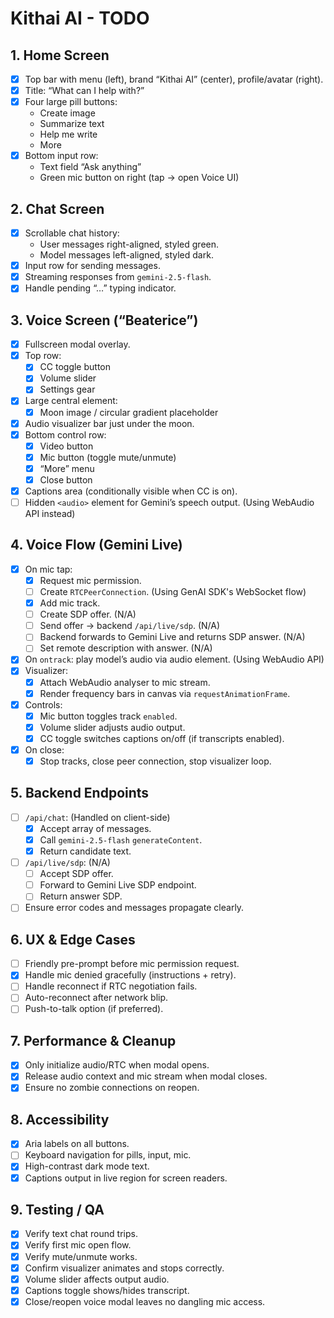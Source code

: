 # Kithai AI - TODO

## 1. Home Screen

*   [x] Top bar with menu (left), brand “Kithai AI” (center), profile/avatar (right).
*   [x] Title: “What can I help with?”
*   [x] Four large pill buttons:
    *   Create image
    *   Summarize text
    *   Help me write
    *   More
*   [x] Bottom input row:
    *   Text field “Ask anything”
    *   Green mic button on right (tap → open Voice UI)

## 2. Chat Screen

*   [x] Scrollable chat history:
    *   User messages right-aligned, styled green.
    *   Model messages left-aligned, styled dark.
*   [x] Input row for sending messages.
*   [x] Streaming responses from `gemini-2.5-flash`.
*   [x] Handle pending “…” typing indicator.

## 3. Voice Screen (“Beaterice”)

*   [x] Fullscreen modal overlay.
*   [x] Top row:
    *   [x] CC toggle button
    *   [x] Volume slider
    *   [x] Settings gear
*   [x] Large central element:
    *   [x] Moon image / circular gradient placeholder
*   [x] Audio visualizer bar just under the moon.
*   [x] Bottom control row:
    *   [x] Video button
    *   [x] Mic button (toggle mute/unmute)
    *   [x] “More” menu
    *   [x] Close button
*   [x] Captions area (conditionally visible when CC is on).
*   [ ] Hidden `<audio>` element for Gemini’s speech output. (Using WebAudio API instead)

## 4. Voice Flow (Gemini Live)

*   [x] On mic tap:
    *   [x] Request mic permission.
    *   [ ] Create `RTCPeerConnection`. (Using GenAI SDK's WebSocket flow)
    *   [x] Add mic track.
    *   [ ] Create SDP offer. (N/A)
    *   [ ] Send offer → backend `/api/live/sdp`. (N/A)
    *   [ ] Backend forwards to Gemini Live and returns SDP answer. (N/A)
    *   [ ] Set remote description with answer. (N/A)
*   [x] On `ontrack`: play model’s audio via audio element. (Using WebAudio API)
*   [x] Visualizer:
    *   [x] Attach WebAudio analyser to mic stream.
    *   [x] Render frequency bars in canvas via `requestAnimationFrame`.
*   [x] Controls:
    *   [x] Mic button toggles track `enabled`.
    *   [x] Volume slider adjusts audio output.
    *   [x] CC toggle switches captions on/off (if transcripts enabled).
*   [x] On close:
    *   [x] Stop tracks, close peer connection, stop visualizer loop.

## 5. Backend Endpoints

*   [ ] `/api/chat`: (Handled on client-side)
    *   [x] Accept array of messages.
    *   [x] Call `gemini-2.5-flash` `generateContent`.
    *   [x] Return candidate text.
*   [ ] `/api/live/sdp`: (N/A)
    *   [ ] Accept SDP offer.
    *   [ ] Forward to Gemini Live SDP endpoint.
    *   [ ] Return answer SDP.
*   [ ] Ensure error codes and messages propagate clearly.

## 6. UX & Edge Cases

*   [ ] Friendly pre-prompt before mic permission request.
*   [x] Handle mic denied gracefully (instructions + retry).
*   [ ] Handle reconnect if RTC negotiation fails.
*   [ ] Auto-reconnect after network blip.
*   [ ] Push-to-talk option (if preferred).

## 7. Performance & Cleanup

*   [x] Only initialize audio/RTC when modal opens.
*   [x] Release audio context and mic stream when modal closes.
*   [x] Ensure no zombie connections on reopen.

## 8. Accessibility

*   [x] Aria labels on all buttons.
*   [ ] Keyboard navigation for pills, input, mic.
*   [x] High-contrast dark mode text.
*   [x] Captions output in live region for screen readers.

## 9. Testing / QA

*   [x] Verify text chat round trips.
*   [x] Verify first mic open flow.
*   [x] Verify mute/unmute works.
*   [x] Confirm visualizer animates and stops correctly.
*   [x] Volume slider affects output audio.
*   [x] Captions toggle shows/hides transcript.
*   [x] Close/reopen voice modal leaves no dangling mic access.
